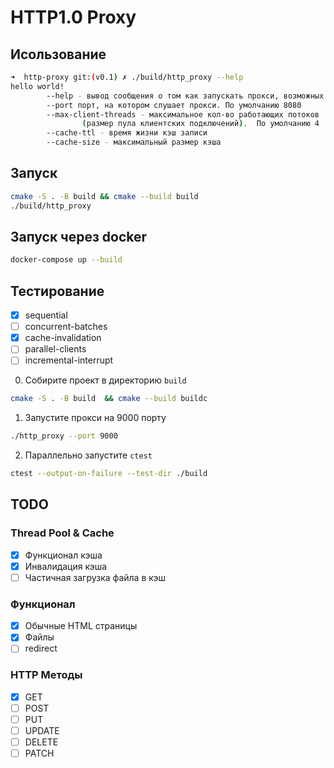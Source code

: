 # HTTP1.0 Proxy

## Исользование

```bash
➜  http-proxy git:(v0.1) ✗ ./build/http_proxy --help
hello world!
        --help - вывод сообщения о том как запускать прокси, возможных флагах и их описания
        --port порт, на котором слушает прокси. По умолчанию 8080
        --max-client-threads - максимальное кол-во работающих потоков
                (размер пула клиентских подключений).  По умолчанию 4
        --cache-ttl - время жизни кэш записи
        --cache-size - максимальный размер кэша
```

## Запуск

```bash
cmake -S . -B build && cmake --build build
./build/http_proxy
```

## Запуск через docker

```bash
docker-compose up --build
```

## Тестирование

- [x] sequential
- [ ] concurrent-batches
- [x] cache-invalidation
- [ ] parallel-clients
- [ ] incremental-interrupt

0. Собирите проект в директорию `build`

```bash
cmake -S . -B build  && cmake --build buildc
```

1. Запустите прокси на 9000 порту

```bash
./http_proxy --port 9000
```

2. Параллельно запустите `ctest`

```bash
ctest --output-on-failure --test-dir ./build
```

## TODO

### Thread Pool & Cache

- [x] Функционал кэша
- [x] Инвалидация кэша
- [ ] Частичная загрузка файла в кэш

### Функционал

- [x] Обычные HTML страницы
- [x] Файлы
- [ ] redirect

### HTTP Методы

- [x] GET
- [ ] POST
- [ ] PUT
- [ ] UPDATE
- [ ] DELETE
- [ ] PATCH

